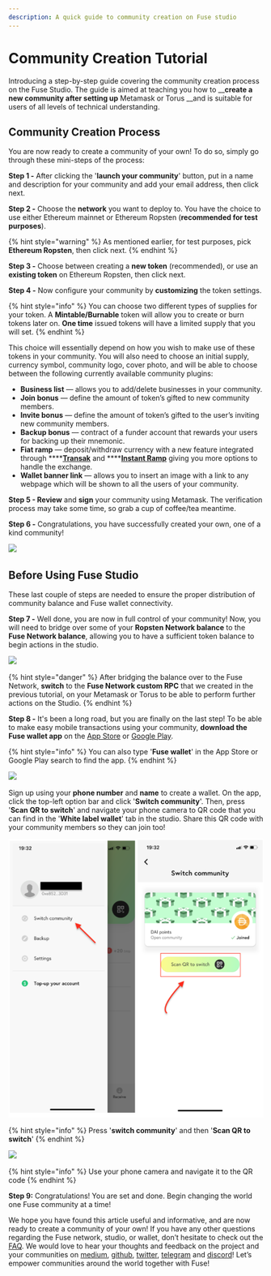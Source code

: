 ```yaml
---
description: A quick guide to community creation on Fuse studio
---
```


# Community Creation Tutorial

Introducing a step-by-step guide covering the community creation process on the Fuse Studio. The guide is aimed at teaching you how to __**create a new community after setting up** Metamask or Torus __and is suitable for users of all levels of technical understanding. 

## Community Creation Process

You are now ready to create a community of your own! To do so, simply go through these mini-steps of the process:

**Step 1 -** After clicking the '**launch your community**' button, put in a name and description for your community and add your email address, then click next.

**Step 2 -** Choose the **network** you want to deploy to. You have the choice to use either Ethereum mainnet or Ethereum Ropsten \(**recommended for test purposes**\).

{% hint style="warning" %}
As mentioned earlier, for test purposes, pick **Ethereum Ropsten**, then click next.
{% endhint %}

**Step 3 -** Choose between creating a **new token** \(recommended\), or use an **existing token** on Ethereum Ropsten, then click next.

**Step 4 -** Now configure your community by **customizing** the token settings. 

{% hint style="info" %}
You can choose two different types of supplies for your token. A **Mintable/Burnable** token will allow you to create or burn tokens later on. **One time** issued tokens will have a limited supply that you will set.
{% endhint %}

This choice will essentially depend on how you wish to make use of these tokens in your community. You will also need to choose an initial supply, currency symbol, community logo, cover photo, and will be able to choose between the following currently available community plugins: 

* **Business list** — allows you to add/delete businesses in your community.
* **Join bonus** — define the amount of token’s gifted to new community members.
* **Invite bonus** — define the amount of token’s gifted to the user’s inviting new community members.
* **Backup bonus** — contract of a funder account that rewards your users for backing up their mnemonic.
* **Fiat ramp** — deposit/withdraw currency with a new feature integrated through ****[**Transak**](https://transak.com/) and ****[**Instant Ramp**](https://instant.ramp.network/) giving you more options to handle the exchange.
* **Wallet banner link** — allows you to insert an image with a link to any webpage which will be shown to all the users of your community.

**Step 5 - Review** and **sign** your community using Metamask. The verification process may take some time, so grab a cup of coffee/tea meantime.

**Step 6 -** Congratulations, you have successfully created your own, one of a kind community!

![](https://lh3.googleusercontent.com/51-mqx9Rb2EWQSw87zBRMssmCk7ClImNtB2noQNHFHqbAwSP8ujhjl5UvQcNKpwoHwSeWlnbjo-_K6z1N76q1zqBWV8QaeBYWRU5w3Dmrtp5BFoMYfq49q73__uiHRoRUl7lbb2P)

## Before Using Fuse Studio

These last couple of steps are needed to ensure the proper distribution of community balance and Fuse wallet connectivity.

**Step 7 -** Well done, you are now in full control of your community! Now, you will need to bridge over some of your **Ropsten Network balance** to the **Fuse Network balance**, allowing you to have a sufficient token balance to begin actions in the studio. 

![](https://lh3.googleusercontent.com/tDWRHatwG1u3h5ibTVBCWAo71vjfZwP6MfvsMJi4sPyZZCppGa6Zy-YoJ_jR7bn7OBFDsMwnym9kpRWIh4wPdvztQe1ZHSJlHPtYNV4PKDdfbNUb67EMj9K_24KKOGWDZt3lO47J)

{% hint style="danger" %}
After bridging the balance over to the Fuse Network, **switch** to the **Fuse Network custom RPC** that we created in the previous tutorial, on your Metamask or Torus to be able to perform further actions on the Studio.
{% endhint %}

**Step 8 -** It's been a long road, but you are finally on the last step! To be able to make easy mobile transactions using your community, **download the Fuse wallet app** on the [App Store](https://apps.apple.com/il/app/fuse-wallet/id1491783654) or [Google Play](https://play.google.com/store/apps/details?id=io.fuse.fusecash). 

{% hint style="info" %}
You can also type '**Fuse wallet**' in the App Store or Google Play search to find the app.
{% endhint %}

![](https://lh3.googleusercontent.com/Beu7nLiHv8aQGewkuc4-tlEYTnNShSa8rjDcUuxRORNnnNBxt0YMxcXuXrzPxeFHzDwg0_UWqpgtRPASv3vv5WmjERkJjfDRrPKSB23kYcJ1P4mrCJYZIr8yP-1RQcu6YBI5t8Qr)

Sign up using your **phone number** and **name** to create a wallet. On the app, click the top-left option bar and click '**Switch community**'. Then, press '**Scan QR to switch**' and navigate your phone camera to QR code that you can find in the '**White label wallet**' tab in the studio. Share this QR code with your community members so they can join too!

![](../../.gitbook/assets/screenshot-2020-07-23-at-16.28.01.png)

{% hint style="info" %}
Press '**switch community**' and then '**Scan QR to switch**'
{% endhint %}

![](https://lh4.googleusercontent.com/dRrtQgq5Z-IhHaJT5j-9cj4W0-Y6efXwyJWtwdaycA6CA8HMHE63nr7UBhEahM1l8GH37xwWSQHfTtAcnM-_S1H9DLv6zFa7_MHR_DKRABXhlC_OL9CdVdqduuNDr-ULfvT616XD)

{% hint style="info" %}
Use your phone camera and navigate it to the QR code
{% endhint %}

**Step 9:** Congratulations! You are set and done. Begin changing the world one Fuse community at a time!

We hope you have found this article useful and informative, and are now ready to create a community of your own! If you have any other questions regarding the Fuse network, studio, or wallet, don’t hesitate to check out the [FAQ](https://docs.fuse.io/the-fuse-studio/faq). We would love to hear your thoughts and feedback on the project and your communities on [medium](https://medium.com/fusenet), [github](https://github.com/fuseio), [twitter](https://twitter.com/fuse_network), [telegram](https://t.me/fuseio) and [discord](https://discord.com/invite/jpPMeSZ)! Let’s empower communities around the world together with Fuse!

